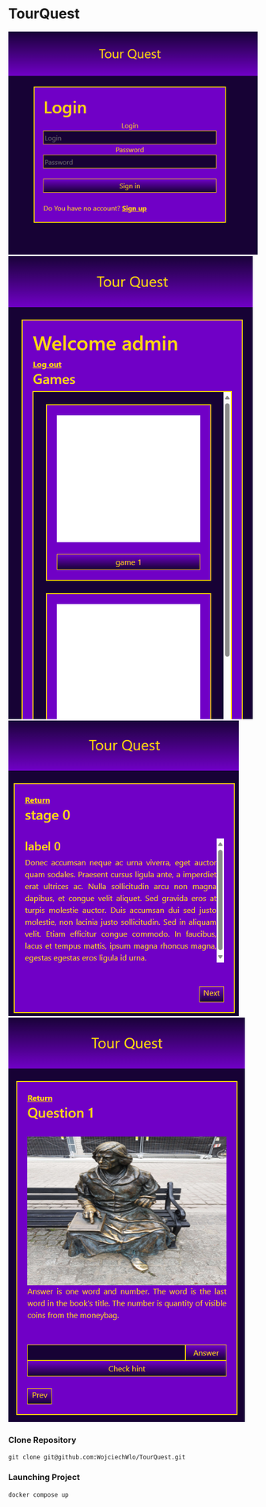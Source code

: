 # TourQuest
![diagram](GameLoginWindow.png)
![diagram](GameSelectWindow.png)
![diagram](GameStandard0.png)
![diagram](GameQuest.png)


### Clone Repository
```
git clone git@github.com:WojciechWlo/TourQuest.git
```

### Launching Project
```
docker compose up
```
